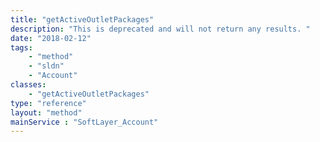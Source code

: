 ```yaml
---
title: "getActiveOutletPackages"
description: "This is deprecated and will not return any results. "
date: "2018-02-12"
tags:
    - "method"
    - "sldn"
    - "Account"
classes:
    - "getActiveOutletPackages"
type: "reference"
layout: "method"
mainService : "SoftLayer_Account"
---
```

